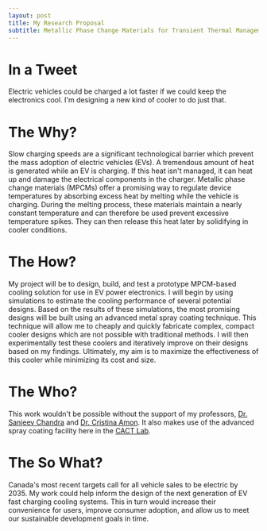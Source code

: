 ```yaml
---
layout: post
title: My Research Proposal
subtitle: Metallic Phase Change Materials for Transient Thermal Management of Electric Vehicle Power Electronics
---
```


# In a Tweet
Electric vehicles could be charged a lot faster if we could keep the electronics cool. I'm designing a new kind of cooler to do just that.


# The Why?
Slow charging speeds are a significant technological barrier which prevent the mass adoption of electric vehicles (EVs). A tremendous amount of heat is generated while an EV is charging. If this heat isn't managed, it can heat up and damage the electrical components in the charger. Metallic phase change materials (MPCMs) offer a promising way to regulate device temperatures by absorbing excess heat by melting while the vehicle is charging. During the melting process, these materials maintain a nearly constant temperature and can therefore be used prevent excessive temperature spikes. They can then release this heat later by solidifying in cooler conditions.

# The How?
My project will be to design, build, and test a prototype MPCM-based cooling solution for use in EV power electronics. I will begin by using simulations to estimate the cooling performance of several potential designs. Based on the results of these simulations, the most promising designs will be built using an advanced metal spray coating technique. This technique will allow me to cheaply and quickly fabricate complex, compact cooler designs which are not possible with traditional methods. I will then experimentally test these coolers and iteratively improve on their designs based on my findings. Ultimately, my aim is to maximize the effectiveness of this cooler while minimizing its cost and size.

# The Who?
This work wouldn't be possible without the support of my professors, [Dr. Sanjeev Chandra](https://www.mie.utoronto.ca/faculty_staff/chandra/) and [Dr. Cristina Amon](https://www.mie.utoronto.ca/faculty_staff/amon/). It also makes use of the advanced spray coating facility here in the [CACT Lab](http://cact.utoronto.ca).

# The So What?
Canada's most recent targets call for all vehicle sales to be electric by 2035. My work could help inform the design of the next generation of EV fast charging cooling systems. This in turn would increase their convenience for users, improve consumer adoption, and allow us to meet our sustainable development goals in time.
